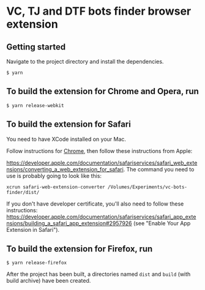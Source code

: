 # VC, TJ and DTF bots finder browser extension

## Getting started

Navigate to the project directory and install the dependencies.

```
$ yarn
```

## To build the extension for Chrome and Opera, run

```
$ yarn release-webkit
```

## To build the extension for Safari

You need to have XCode installed on your Mac.

Follow instructions for [Chrome](https://github.com/backmeupplz/vc-bots-finder/#to-build-the-extension-for-chrome-and-opera-run), then follow these instructions from Apple:

https://developer.apple.com/documentation/safariservices/safari_web_extensions/converting_a_web_extension_for_safari. The command you need to use is probably going to look like this:

```
xcrun safari-web-extension-converter /Volumes/Experiments/vc-bots-finder/dist/
```

If you don't have developer certificate, you'll also need to follow these instructions:
https://developer.apple.com/documentation/safariservices/safari_app_extensions/building_a_safari_app_extension#2957926 (see "Enable Your App Extension in Safari").

## To build the extension for Firefox, run

```
$ yarn release-firefox
```

After the project has been built, a directories named `dist` and `build` (with build archive) have been created.



